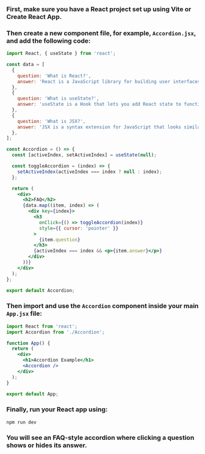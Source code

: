 ### First, make sure you have a React project set up using Vite or Create React App.  
### Then create a new component file, for example, `Accordion.jsx`, and add the following code:

```jsx
import React, { useState } from 'react';

const data = [
  {
    question: 'What is React?',
    answer: 'React is a JavaScript library for building user interfaces.',
  },
  {
    question: 'What is useState?',
    answer: 'useState is a Hook that lets you add React state to function components.',
  },
  {
    question: 'What is JSX?',
    answer: 'JSX is a syntax extension for JavaScript that looks similar to HTML.',
  },
];

const Accordion = () => {
  const [activeIndex, setActiveIndex] = useState(null);

  const toggleAccordion = (index) => {
    setActiveIndex(activeIndex === index ? null : index);
  };

  return (
    <div>
      <h2>FAQ</h2>
      {data.map((item, index) => (
        <div key={index}>
          <h3
            onClick={() => toggleAccordion(index)}
            style={{ cursor: 'pointer' }}
          >
            {item.question}
          </h3>
          {activeIndex === index && <p>{item.answer}</p>}
        </div>
      ))}
    </div>
  );
};

export default Accordion;
```

### Then import and use the `Accordion` component inside your main `App.jsx` file:

```jsx
import React from 'react';
import Accordion from './Accordion';

function App() {
  return (
    <div>
      <h1>Accordion Example</h1>
      <Accordion />
    </div>
  );
}

export default App;
```

### Finally, run your React app using:

```bash
npm run dev
```

### You will see an FAQ-style accordion where clicking a question shows or hides its answer.
